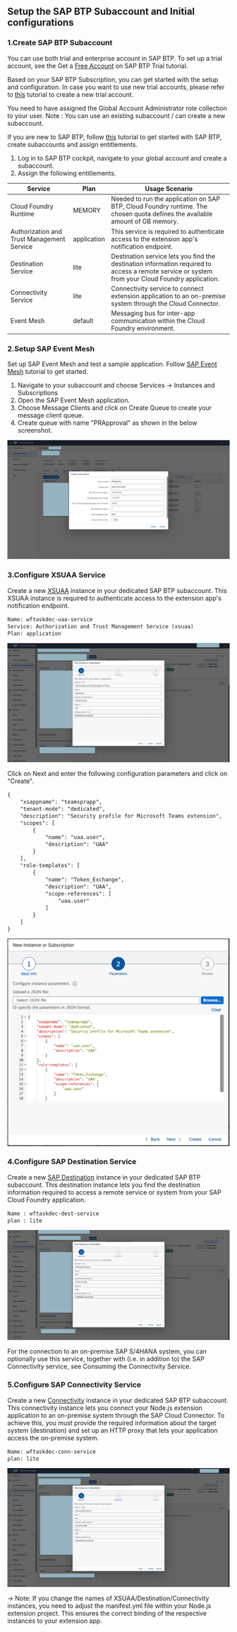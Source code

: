 ## Setup the SAP BTP Subaccount and Initial configurations


### 1.Create SAP BTP Subaccount

You can use both trial and enterprise account in SAP BTP. To set up a trial account, see the Get a [Free Account](https://developers.sap.com/tutorials/hcp-create-trial-account.html) on SAP BTP Trial tutorial.

Based on your SAP BTP Subscription, you can get started with the setup and configuration. In case you want to use new trial accounts, please refer to [this](https://developers.sap.com/tutorials/hcp-create-trial-account.html) tutorial to create a new trial account.

You need to have assigned the Global Account Administrator role collection to your user.
Note : You can use an existing subaccount / can create a new subaccount.

If you are new to SAP BTP, follow [this](https://developers.sap.com/group.scp-1-get-ready.html) tutorial to get started with SAP BTP, create subaccounts and assign entitlements.

1. Log in to SAP BTP cockpit, navigate to your global account and create a subaccount.
2. Assign the following entitlements.

Service | Plan | Usage Scenario |
--- | --- | --- |
Cloud Foundry Runtime | MEMORY | Needed to run the application on SAP BTP, Cloud Foundry runtime. The chosen quota defines the available amount of GB memory.|
Authorization and Trust Management Service | application | This service is required to authenticate access to the extension app's notification endpoint.|
Destination Service | lite | Destination service lets you find the destination information required to access a remote service or system from your Cloud Foundry application.|
Connectivity Service | lite | Connectivity service to connect extension application to an on-premise system through the Cloud Connector.|
Event Mesh | default | Messaging bus for inter-app communication within the Cloud Foundry environment.|

### 2.Setup SAP Event Mesh
Set up SAP Event Mesh and test a sample application. Follow [SAP Event Mesh](https://developers.sap.com/group.cp-enterprisemessaging-get-started.html) tutorial to get started.
1. Navigate to your subaccount and choose Services -> Instances and Subscriptions
2. Open the SAP Event Mesh application. 
3. Choose Message Clients and click on Create Queue to create your message client queue.
4. Create queue with name "PRApproval" as shown in the below screenshot.

![plot](./images/em-create-queue.png)


 
### 3.Configure XSUAA Service
Create a new  [XSUAA]([https://help.sap.com/docs/CP_AUTHORIZ_TRUST_MNG) instance in your dedicated SAP BTP subaccount. This XSUAA instance is required to authenticate access to the extension app's notification endpoint.
```
Name: wftaskdec-uaa-service
Service: Authorization and Trust Management Service (xsuaa)
Plan: application
```
![plot](./images/btp-uaa-service.png)

Click on Next and enter the following configuration parameters and click on "Create".

    {
        "xsappname": "teamsprapp",
        "tenant-mode": "dedicated",
        "description": "Security profile for Microsoft Teams extension",
        "scopes": [
            {
                "name": "uaa.user",
                "description": "UAA"
            }
        ],
        "role-templates": [
            {
                "name": "Token_Exchange",
                "description": "UAA",
                "scope-references": [
                    "uaa.user"
                ]
            }
        ]
    }

![plot](./images/btp-uaa-config.png)

### 4.Configure SAP Destination Service
Create a new [SAP Destination](https://help.sap.com/docs/CP_CONNECTIVITY) instance in your dedicated SAP BTP subaccount. This destination instance lets you find the destination information required to access a remote service or system from your SAP Cloud Foundry application.

```
Name : wftaskdec-dest-service
plan : lite
```

![plot](./images/btp-dest-instance.png)

For the connection to an on-premise SAP S/4HANA system, you can optionally use this service, together with (i.e. in addition to) the SAP Connectivity service, see Consuming the Connectivity Service.


### 5.Configure SAP Connectivity Service
Create a new [Connectivity](https://help.sap.com/docs/CP_CONNECTIVITY) instance in your dedicated SAP BTP subaccount. This connectivity instance lets you connect your Node.js extension application to an on-premise system through the SAP Cloud Connector. To achieve this, you must provide the required information about the target system (destination) and set up an HTTP proxy that lets your application access the on-premise system.

```
Name: wftaskdec-conn-service
plan: lite
```
![plot](./images/btp-conn-instance.png)

-> Note: If you change the names of XSUAA/Destination/Connectivity instances, you need to adjust the manifest.yml file within your Node.js extension project. This ensures the correct binding of the respective instances to your extension app. 
